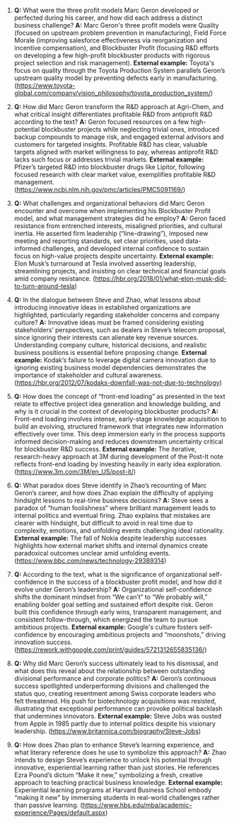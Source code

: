 1. **Q:** What were the three profit models Marc Geron developed or perfected during his career, and how did each address a distinct business challenge?
   **A:** Marc Geron's three profit models were Quality (focused on upstream problem prevention in manufacturing), Field Force Morale (improving salesforce effectiveness via reorganization and incentive compensation), and Blockbuster Profit (focusing R&D efforts on developing a few high-profit blockbuster products with rigorous project selection and risk management).
   **External example:** Toyota's focus on quality through the Toyota Production System parallels Geron’s upstream quality model by preventing defects early in manufacturing. (https://www.toyota-global.com/company/vision_philosophy/toyota_production_system/)

2. **Q:** How did Marc Geron transform the R&D approach at Agri-Chem, and what critical insight differentiates profitable R&D from antiprofit R&D according to the text?
   **A:** Geron focused resources on a few high-potential blockbuster projects while neglecting trivial ones, introduced backup compounds to manage risk, and engaged external advisors and customers for targeted insights. Profitable R&D has clear, valuable targets aligned with market willingness to pay, whereas antiprofit R&D lacks such focus or addresses trivial markets.
   **External example:** Pfizer’s targeted R&D into blockbuster drugs like Lipitor, following focused research with clear market value, exemplifies profitable R&D management. (https://www.ncbi.nlm.nih.gov/pmc/articles/PMC5091169/)

3. **Q:** What challenges and organizational behaviors did Marc Geron encounter and overcome when implementing his Blockbuster Profit model, and what management strategies did he employ?
   **A:** Geron faced resistance from entrenched interests, misaligned priorities, and cultural inertia. He asserted firm leadership (“line-drawing”), imposed new meeting and reporting standards, set clear priorities, used data-informed challenges, and developed internal confidence to sustain focus on high-value projects despite uncertainty.
   **External example:** Elon Musk’s turnaround at Tesla involved asserting leadership, streamlining projects, and insisting on clear technical and financial goals amid company resistance. (https://hbr.org/2018/01/what-elon-musk-did-to-turn-around-tesla)

4. **Q:** In the dialogue between Steve and Zhao, what lessons about introducing innovative ideas in established organizations are highlighted, particularly regarding stakeholder concerns and company culture?
   **A:** Innovative ideas must be framed considering existing stakeholders’ perspectives, such as dealers in Steve’s telecom proposal, since ignoring their interests can alienate key revenue sources. Understanding company culture, historical decisions, and realistic business positions is essential before proposing change.
   **External example:** Kodak’s failure to leverage digital camera innovation due to ignoring existing business model dependencies demonstrates the importance of stakeholder and cultural awareness. (https://hbr.org/2012/07/kodaks-downfall-was-not-due-to-technology)

5. **Q:** How does the concept of “front-end loading” as presented in the text relate to effective project idea generation and knowledge building, and why is it crucial in the context of developing blockbuster products?
   **A:** Front-end loading involves intense, early-stage knowledge acquisition to build an evolving, structured framework that integrates new information effectively over time. This deep immersion early in the process supports informed decision-making and reduces downstream uncertainty critical for blockbuster R&D success.
   **External example:** The iterative, research-heavy approach at 3M during development of the Post-It note reflects front-end loading by investing heavily in early idea exploration. (https://www.3m.com/3M/en_US/post-it/)

6. **Q:** What paradox does Steve identify in Zhao’s recounting of Marc Geron’s career, and how does Zhao explain the difficulty of applying hindsight lessons to real-time business decisions?
   **A:** Steve sees a paradox of “human foolishness” where brilliant management leads to internal politics and eventual firing. Zhao explains that mistakes are clearer with hindsight, but difficult to avoid in real time due to complexity, emotions, and unfolding events challenging ideal rationality.
   **External example:** The fall of Nokia despite leadership successes highlights how external market shifts and internal dynamics create paradoxical outcomes unclear amid unfolding events. (https://www.bbc.com/news/technology-29389314)

7. **Q:** According to the text, what is the significance of organizational self-confidence in the success of a blockbuster profit model, and how did it evolve under Geron’s leadership?
   **A:** Organizational self-confidence shifts the dominant mindset from “We can’t” to “We probably will,” enabling bolder goal setting and sustained effort despite risk. Geron built this confidence through early wins, transparent management, and consistent follow-through, which energized the team to pursue ambitious projects.
   **External example:** Google's culture fosters self-confidence by encouraging ambitious projects and “moonshots,” driving innovation success. (https://rework.withgoogle.com/print/guides/5721312655835136/)

8. **Q:** Why did Marc Geron’s success ultimately lead to his dismissal, and what does this reveal about the relationship between outstanding divisional performance and corporate politics?
   **A:** Geron’s continuous success spotlighted underperforming divisions and challenged the status quo, creating resentment among Swiss corporate leaders who felt threatened. His push for biotechnology acquisitions was resisted, illustrating that exceptional performance can provoke political backlash that undermines innovators.
   **External example:** Steve Jobs was ousted from Apple in 1985 partly due to internal politics despite his visionary leadership. (https://www.britannica.com/biography/Steve-Jobs)

9. **Q:** How does Zhao plan to enhance Steve’s learning experience, and what literary reference does he use to symbolize this approach?
   **A:** Zhao intends to design Steve’s experience to unlock his potential through innovative, experiential learning rather than just stories. He references Ezra Pound’s dictum “Make it new,” symbolizing a fresh, creative approach to teaching practical business knowledge.
   **External example:** Experiential learning programs at Harvard Business School embody “making it new” by immersing students in real-world challenges rather than passive learning. (https://www.hbs.edu/mba/academic-experience/Pages/default.aspx)
